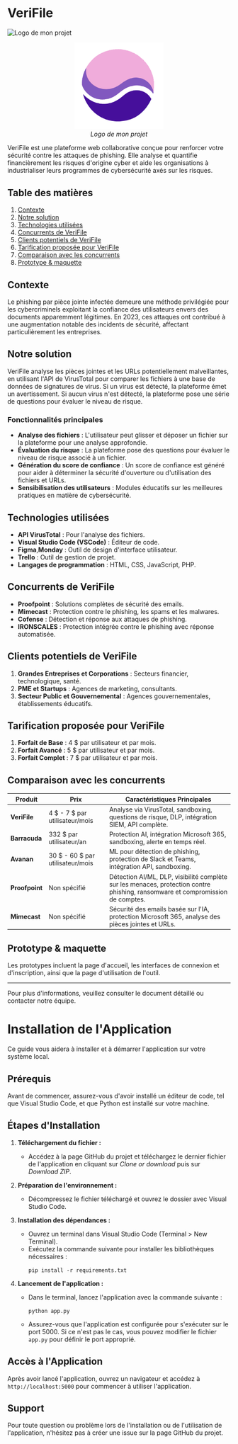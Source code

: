 # VeriFile

![Logo de mon projet]()

<p align="center">
  <img src="/static/img/logo.png" alt="Logo de mon projet" width="200" />
  <br>
  <i>Logo de mon projet</i>
</p>


VeriFile est une plateforme web collaborative conçue pour renforcer votre sécurité contre les attaques de phishing. Elle analyse et quantifie financièrement les risques d'origine cyber et aide les organisations à industrialiser leurs programmes de cybersécurité axés sur les risques.

## Table des matières

1. [Contexte](#contexte)
2. [Notre solution](#notre-solution)
3. [Technologies utilisées](#technologies-utilisées)
4. [Concurrents de VeriFile](#concurrents-de-verifile)
5. [Clients potentiels de VeriFile](#clients-potentiels-de-verifile)
6. [Tarification proposée pour VeriFile](#tarification-proposée-pour-verifile)
7. [Comparaison avec les concurrents](#comparaison-avec-les-concurrents)
8. [Prototype & maquette](#prototype--maquette)

## Contexte

Le phishing par pièce jointe infectée demeure une méthode privilégiée pour les cybercriminels exploitant la confiance des utilisateurs envers des documents apparemment légitimes. En 2023, ces attaques ont contribué à une augmentation notable des incidents de sécurité, affectant particulièrement les entreprises.

## Notre solution

VeriFile analyse les pièces jointes et les URLs potentiellement malveillantes, en utilisant l'API de VirusTotal pour comparer les fichiers à une base de données de signatures de virus. Si un virus est détecté, la plateforme émet un avertissement. Si aucun virus n'est détecté, la plateforme pose une série de questions pour évaluer le niveau de risque.

### Fonctionnalités principales

- **Analyse des fichiers** : L'utilisateur peut glisser et déposer un fichier sur la plateforme pour une analyse approfondie.
- **Évaluation du risque** : La plateforme pose des questions pour évaluer le niveau de risque associé à un fichier.
- **Génération du score de confiance** : Un score de confiance est généré pour aider à déterminer la sécurité d'ouverture ou d'utilisation des fichiers et URLs.
- **Sensibilisation des utilisateurs** : Modules éducatifs sur les meilleures pratiques en matière de cybersécurité.

## Technologies utilisées

- **API VirusTotal** : Pour l'analyse des fichiers.
- **Visual Studio Code (VSCode)** : Éditeur de code.
- **Figma**,**Monday** : Outil de design d'interface utilisateur.
- **Trello** : Outil de gestion de projet.
- **Langages de programmation** : HTML, CSS, JavaScript, PHP.

## Concurrents de VeriFile

- **Proofpoint** : Solutions complètes de sécurité des emails.
- **Mimecast** : Protection contre le phishing, les spams et les malwares.
- **Cofense** : Détection et réponse aux attaques de phishing.
- **IRONSCALES** : Protection intégrée contre le phishing avec réponse automatisée.

## Clients potentiels de VeriFile

1. **Grandes Entreprises et Corporations** : Secteurs financier, technologique, santé.
2. **PME et Startups** : Agences de marketing, consultants.
3. **Secteur Public et Gouvernemental** : Agences gouvernementales, établissements éducatifs.

## Tarification proposée pour VeriFile

1. **Forfait de Base** : 4 $ par utilisateur et par mois.
2. **Forfait Avancé** : 5 $ par utilisateur et par mois.
3. **Forfait Complet** : 7 $ par utilisateur et par mois.

## Comparaison avec les concurrents

| Produit      | Prix                 | Caractéristiques Principales                                        |
|--------------|----------------------|--------------------------------------------------------------------|
| **VeriFile** | 4 $ - 7 $ par utilisateur/mois | Analyse via VirusTotal, sandboxing, questions de risque, DLP, intégration SIEM, API complète. |
| **Barracuda** | 332 $ par utilisateur/an     | Protection AI, intégration Microsoft 365, sandboxing, alerte en temps réel.       |
| **Avanan**   | 30 $ - 60 $ par utilisateur/mois | ML pour détection de phishing, protection de Slack et Teams, intégration API, sandboxing.       |
| **Proofpoint** | Non spécifié           | Détection AI/ML, DLP, visibilité complète sur les menaces, protection contre phishing, ransomware et compromission de comptes. |
| **Mimecast**  | Non spécifié           | Sécurité des emails basée sur l'IA, protection Microsoft 365, analyse des pièces jointes et URLs. |

## Prototype & maquette

Les prototypes incluent la page d'accueil, les interfaces de connexion et d'inscription, ainsi que la page d'utilisation de l'outil.

---

Pour plus d'informations, veuillez consulter le document détaillé ou contacter notre équipe.

# Installation de l'Application

Ce guide vous aidera à installer et à démarrer l'application sur votre système local.

## Prérequis

Avant de commencer, assurez-vous d'avoir installé un éditeur de code, tel que Visual Studio Code, et que Python est installé sur votre machine.

## Étapes d'Installation

1. **Téléchargement du fichier :**
   - Accédez à la page GitHub du projet et téléchargez le dernier fichier de l'application en cliquant sur *Clone or download* puis sur *Download ZIP*.

2. **Préparation de l'environnement :**
   - Décompressez le fichier téléchargé et ouvrez le dossier avec Visual Studio Code.

3. **Installation des dépendances :**
   - Ouvrez un terminal dans Visual Studio Code (Terminal > New Terminal).
   - Exécutez la commande suivante pour installer les bibliothèques nécessaires :
     ```
     pip install -r requirements.txt
     ```

4. **Lancement de l'application :**
   - Dans le terminal, lancez l'application avec la commande suivante :
     ```
     python app.py
     ```
   - Assurez-vous que l'application est configurée pour s'exécuter sur le port 5000. Si ce n'est pas le cas, vous pouvez modifier le fichier `app.py` pour définir le port approprié.

## Accès à l'Application

Après avoir lancé l'application, ouvrez un navigateur et accédez à `http://localhost:5000` pour commencer à utiliser l'application.

## Support

Pour toute question ou problème lors de l'installation ou de l'utilisation de l'application, n'hésitez pas à créer une issue sur la page GitHub du projet.


